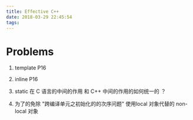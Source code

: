 ```yaml
---
title: Effective C++
date: 2018-03-29 22:45:54
tags:
---
```


# Problems
1. template P16
2. inline P16
4. static 在 C 语言的中间的作用 和 C++ 中间的作用的如何统一的 ？

5. 为了的免除 "跨编译单元之初始化的的次序问题" 使用local 对象代替的 non-local 对象
 



